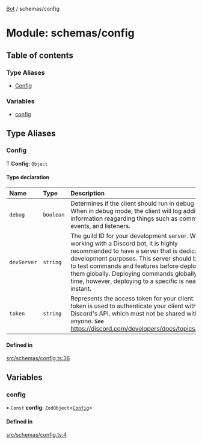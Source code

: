 [Bot](../README.md) / schemas/config

# Module: schemas/config

## Table of contents

### Type Aliases

- [Config](schemas_config.md#config)

### Variables

- [config](schemas_config.md#config-1)

## Type Aliases

### Config

Ƭ **Config**: `Object`

#### Type declaration

| Name | Type | Description |
| :------ | :------ | :------ |
| `debug` | `boolean` | Determines if the client should run in debug mode. When in debug mode, the client will log additional information reagarding things such as commands, events, and listeners. |
| `devServer` | `string` | The guild ID for your development server. When working with a Discord bot, it is highly recommended to have a server that is dedicated to development purposes. This server should be used to test commands and features before deploying them globally. Deploying commands globally takes time, however, deploying to a specific is nearly instant. |
| `token` | `string` | Represents the access token for your client. This token is used to authenticate your client with Discord's API, which must not be shared with anyone. **`See`** https://discord.com/developers/docs/topics/oauth2 |

#### Defined in

[src/schemas/config.ts:36](https://github.com/Norviah/bot/blob/78f7ec8/src/schemas/config.ts#L36)

## Variables

### config

• `Const` **config**: `ZodObject`<[`Config`](schemas_config.md#config)\>

#### Defined in

[src/schemas/config.ts:4](https://github.com/Norviah/bot/blob/78f7ec8/src/schemas/config.ts#L4)
